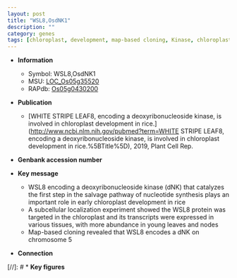 ```yaml
---
layout: post
title: "WSL8,OsdNK1"
description: ""
category: genes
tags: [chloroplast, development, map-based cloning, Kinase, chloroplast development]
---
```


* **Information**  
    + Symbol: WSL8,OsdNK1  
    + MSU: [LOC_Os05g35520](http://rice.plantbiology.msu.edu/cgi-bin/ORF_infopage.cgi?orf=LOC_Os05g35520)  
    + RAPdb: [Os05g0430200](http://rapdb.dna.affrc.go.jp/viewer/gbrowse_details/irgsp1?name=Os05g0430200)  

* **Publication**  
    + [WHITE STRIPE LEAF8, encoding a deoxyribonucleoside kinase, is involved in chloroplast development in rice.](http://www.ncbi.nlm.nih.gov/pubmed?term=WHITE STRIPE LEAF8, encoding a deoxyribonucleoside kinase, is involved in chloroplast development in rice.%5BTitle%5D), 2019, Plant Cell Rep.

* **Genbank accession number**  

* **Key message**  
    + WSL8 encoding a deoxyribonucleoside kinase (dNK) that catalyzes the first step in the salvage pathway of nucleotide synthesis plays an important role in early chloroplast development in rice
    + A subcellular localization experiment showed the WSL8 protein was targeted in the chloroplast and its transcripts were expressed in various tissues, with more abundance in young leaves and nodes
    + Map-based cloning revealed that WSL8 encodes a dNK on chromosome 5

* **Connection**  

[//]: # * **Key figures**  


